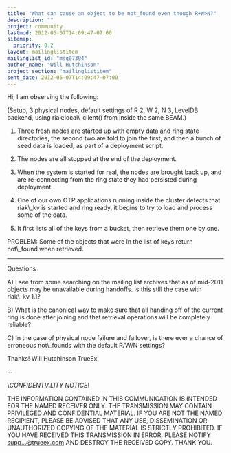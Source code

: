 ```yaml
---
title: "What can cause an object to be not_found even though R+W>N?"
description: ""
project: community
lastmod: 2012-05-07T14:09:47-07:00
sitemap:
  priority: 0.2
layout: mailinglistitem
mailinglist_id: "msg07394"
author_name: "Will Hutchinson"
project_section: "mailinglistitem"
sent_date: 2012-05-07T14:09:47-07:00
---
```



Hi, I am observing the following:

(Setup, 3 physical nodes, default settings of R 2, W 2, N 3, LevelDB
backend, using riak:local\\_client() from inside the same BEAM.)

1. Three fresh nodes are started up with empty data and ring state
directories, the second two are told to join the first, and then a bunch of
seed data is loaded, as part of a deployment script.

2. The nodes are all stopped at the end of the deployment.

3. When the system is started for real, the nodes are brought back up, and
are re-connecting from the ring state they had persisted during deployment.

4. One of our own OTP applications running inside the cluster detects that
riak\\_kv is started and ring ready, it begins to try to load and process
some of the data.

5. It first lists all of the keys from a bucket, then retrieve them one by
one.

PROBLEM: Some of the objects that were in the list of keys return not\\_found
when retrieved.

--------------------
Questions

A) I see from some searching on the mailing list archives that as of
mid-2011 objects may be unavailable during handoffs. Is this still the case
with riak\\_kv 1.1?

B) What is the canonical way to make sure that all handing off of the
current ring is done after joining and that retrieval operations will be
completely reliable?

C) In the case of physical node failure and failover, is there ever a
chance of erroneous not\\_founds with the default R/W/N settings?

Thanks!
Will Hutchinson
TrueEx

-- 
 

\\*CONFIDENTIALITY NOTICE\\*

THE INFORMATION CONTAINED IN THIS COMMUNICATION IS INTENDED FOR THE NAMED 
RECEIVER ONLY. THE TRANSMISSION MAY CONTAIN PRIVILEGED AND CONFIDENTIAL 
MATERIAL. IF YOU ARE NOT THE NAMED RECIPIENT, PLEASE BE ADVISED THAT ANY 
USE, DISSEMINATION OR UNAUTHORIZED COPYING OF THE MATERIAL IS STRICTLY 
PROHIBITED. IF YOU HAVE RECEIVED THIS TRANSMISSION IN ERROR, PLEASE NOTIFY 
supp...@trueex.com AND DESTROY THE RECEIVED COPY. THANK YOU.
